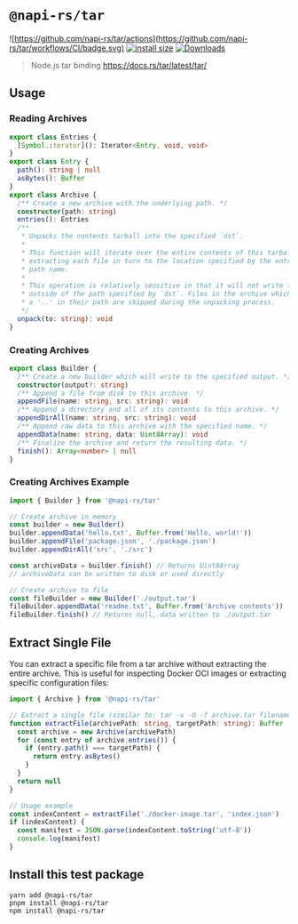 # `@napi-rs/tar`

![https://github.com/napi-rs/tar/actions](https://github.com/napi-rs/tar/workflows/CI/badge.svg)
[![install size](https://packagephobia.com/badge?p=@napi-rs/tar)](https://packagephobia.com/result?p=@napi-rs/tar)
[![Downloads](https://img.shields.io/npm/dm/@napi-rs/tar.svg?sanitize=true)](https://npmcharts.com/compare/@napi-rs/tar?minimal=true)

> Node.js tar binding https://docs.rs/tar/latest/tar/

## Usage

### Reading Archives

```ts
export class Entries {
  [Symbol.iterator](): Iterator<Entry, void, void>
}
export class Entry {
  path(): string | null
  asBytes(): Buffer
}
export class Archive {
  /** Create a new archive with the underlying path. */
  constructor(path: string)
  entries(): Entries
  /**
   * Unpacks the contents tarball into the specified `dst`.
   *
   * This function will iterate over the entire contents of this tarball,
   * extracting each file in turn to the location specified by the entry's
   * path name.
   *
   * This operation is relatively sensitive in that it will not write files
   * outside of the path specified by `dst`. Files in the archive which have
   * a '..' in their path are skipped during the unpacking process.
   */
  unpack(to: string): void
}
```

### Creating Archives

```ts
export class Builder {
  /** Create a new builder which will write to the specified output. */
  constructor(output?: string)
  /** Append a file from disk to this archive. */
  appendFile(name: string, src: string): void
  /** Append a directory and all of its contents to this archive. */
  appendDirAll(name: string, src: string): void
  /** Append raw data to this archive with the specified name. */
  appendData(name: string, data: Uint8Array): void
  /** Finalize the archive and return the resulting data. */
  finish(): Array<number> | null
}
```

### Creating Archives Example

```ts
import { Builder } from '@napi-rs/tar'

// Create archive in memory
const builder = new Builder()
builder.appendData('hello.txt', Buffer.from('Hello, world!'))
builder.appendFile('package.json', './package.json')
builder.appendDirAll('src', './src')

const archiveData = builder.finish() // Returns Uint8Array
// archiveData can be written to disk or used directly

// Create archive to file
const fileBuilder = new Builder('./output.tar')
fileBuilder.appendData('readme.txt', Buffer.from('Archive contents'))
fileBuilder.finish() // Returns null, data written to ./output.tar
```

## Extract Single File

You can extract a specific file from a tar archive without extracting the entire archive. This is useful for inspecting Docker OCI images or extracting specific configuration files:

```ts
import { Archive } from '@napi-rs/tar'

// Extract a single file (similar to: tar -x -O -f archive.tar filename)
function extractFile(archivePath: string, targetPath: string): Buffer | null {
  const archive = new Archive(archivePath)
  for (const entry of archive.entries()) {
    if (entry.path() === targetPath) {
      return entry.asBytes()
    }
  }
  return null
}

// Usage example
const indexContent = extractFile('./docker-image.tar', 'index.json')
if (indexContent) {
  const manifest = JSON.parse(indexContent.toString('utf-8'))
  console.log(manifest)
}
```

## Install this test package

```
yarn add @napi-rs/tar
pnpm install @napi-rs/tar
npm install @napi-rs/tar
```
